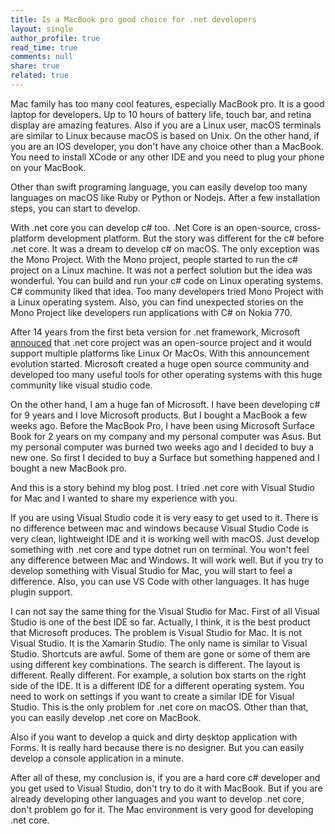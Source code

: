 ```yaml
---
title: Is a MacBook pro good choice for .net developers
layout: single
author_profile: true
read_time: true
comments: null
share: true
related: true
---
```


Mac family has too many cool features, especially MacBook pro. It is a good laptop for developers. Up to 10 hours of battery life, touch bar, and retina display are amazing features.  Also if you are a Linux user, macOS terminals are similar to Linux because macOS is based on Unix. On the other hand, if you are an IOS developer, you don't have any choice other than a MacBook. You need to install XCode or any other IDE and you need to plug your phone on your MacBook.

Other than swift programing language, you can easily develop too many languages on macOS like Ruby or Python or Nodejs. After a few installation steps, you can start to develop.

With .net core you can develop c# too. .Net Core is an open-source, cross-platform development platform. But the story was different for the c# before .net core. It was a dream to develop c# on macOS. The only exception was the Mono Project. With the Mono project, people started to run the c# project on a Linux machine. It was not a perfect solution but the idea was wonderful. You can build and run your c# code on Linux operating systems. C# community liked that idea. Too many developers tried Mono Project with a Linux operating system. Also, you can find unexpected stories on the Mono Project like developers run applications with C# on Nokia 770.

After 14 years from the first beta version for .net framework, Microsoft [annouced](https://devblogs.microsoft.com/dotnet/net-core-is-open-source/) that .net core project was an open-source project and it would support multiple platforms like Linux Or MacOs. With this announcement evolution started. Microsoft created a huge open source community and developed too many useful tools for other operating systems with this huge community like visual studio code.

On the other hand, I am a huge fan of Microsoft. I have been developing c# for 9 years and I love Microsoft products. But I bought a MacBook a few weeks ago. Before the MacBook Pro, I have been using Microsoft Surface Book for 2 years on my company and my personal computer was Asus. But my personal computer was burned two weeks ago and I decided to buy a new one. So first I decided to buy a Surface but something happened and I bought a new MacBook pro. 

And this is a story behind my blog post. I tried .net core with Visual Studio for Mac and I wanted to share my experience with you. 

If you are using Visual Studio code it is very easy to get used to it. There is no difference between mac and windows because Visual Studio Code is very clean, lightweight IDE and it is working well with macOS. Just develop something with .net core and type dotnet run on terminal. You won't feel any difference between Mac and Windows. It will work well. But if you try to develop something with Visual Studio for Mac, you will start to feel a difference. Also, you can use VS Code with other languages. It has huge plugin support.

I can not say the same thing for the Visual Studio for Mac. First of all Visual Studio is one of the best IDE so far. Actually, I think, it is the best product that Microsoft produces. The problem is Visual Studio for Mac. It is not Visual Studio. It is the Xamarin Studio. The only name is similar to Visual Studio.  Shortcuts are awful. Some of them are gone or some of them are using different key combinations. The search is different. The layout is different. Really different. For example, a solution box starts on the right side of the IDE. It is a different IDE for a different operating system. You need to work on settings if you want to create a similar IDE for Visual Studio. This is the only problem for .net core on macOS. Other than that, you can easily develop .net core on MacBook. 

Also if you want to develop a quick and dirty desktop application with Forms. It is really hard because there is no designer.  But you can easily develop a console application in a minute. 

After all of these, my conclusion is, if you are a hard core c# developer and you get used to Visual Studio, don't try to do it with MacBook. But if you are already developing other languages and you want to develop .net core, don't problem go for it. The Mac environment is very good for developing .net core.
